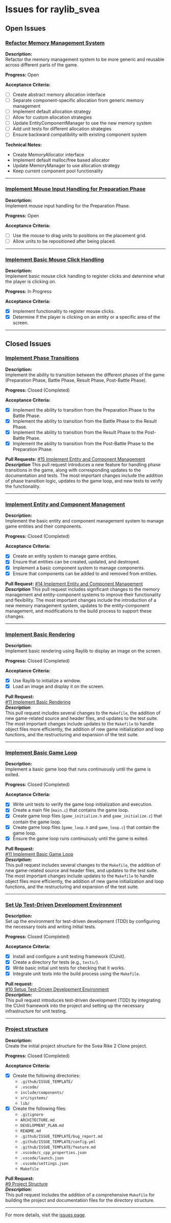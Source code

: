 # Issues for raylib_svea

## Open Issues

### [Refactor Memory Management System](https://github.com/o92design/raylib_svea/issues/13)
**Description:**  
Refactor the memory management system to be more generic and reusable across different parts of the game.

**Progress:** Open

**Acceptance Criteria:**
- [ ] Create abstract memory allocation interface
- [ ] Separate component-specific allocation from generic memory management
- [ ] Implement default allocation strategy
- [ ] Allow for custom allocation strategies
- [ ] Update EntityComponentManager to use the new memory system
- [ ] Add unit tests for different allocation strategies
- [ ] Ensure backward compatibility with existing component system

**Technical Notes:**
- Create MemoryAllocator interface
- Implement default malloc/free based allocator
- Update MemoryManager to use allocation strategy
- Keep current component pool functionality

---

### [Implement Mouse Input Handling for Preparation Phase](https://github.com/o92design/raylib_svea/issues/6)
**Description:**  
Implement mouse input handling for the Preparation Phase.

**Progress:** Open

**Acceptance Criteria:**
- [ ] Use the mouse to drag units to positions on the placement grid.
- [ ] Allow units to be repositioned after being placed.

---

### [Implement Basic Mouse Click Handling](https://github.com/o92design/raylib_svea/issues/5)
**Description:**  
Implement basic mouse click handling to register clicks and determine what the player is clicking on.

**Progress:** In Progress

**Acceptance Criteria:**
- [x] Implement functionality to register mouse clicks.
- [x] Determine if the player is clicking on an entity or a specific area of the screen.

---

## Closed Issues

### [Implement Phase Transitions](https://github.com/o92design/raylib_svea/issues/4)
**Description:**  
Implement the ability to transition between the different phases of the game (Preparation Phase, Battle Phase, Result Phase, Post-Battle Phase).

**Progress:** Closed (Completed)

**Acceptance Criteria:**
- [x] Implement the ability to transition from the Preparation Phase to the Battle Phase.
- [x] Implement the ability to transition from the Battle Phase to the Result Phase.
- [x] Implement the ability to transition from the Result Phase to the Post-Battle Phase.
- [x] Implement the ability to transition from the Post-Battle Phase to the Preparation Phase.

**Pull Requests:**
[#15 Implement Entity and Component Management](https://github.com/o92design/raylib_svea/issues/15)
***Description***
This pull request introduces a new feature for handling phase transitions in the game, along with corresponding updates to the documentation and tests. The most important changes include the addition of phase transition logic, updates to the game loop, and new tests to verify the functionality.

---

### [Implement Entity and Component Management](https://github.com/o92design/raylib_svea/issues/7)
**Description:**  
Implement the basic entity and component management system to manage game entities and their components.

**Progress:** Closed (Completed)

**Acceptance Criteria:**
- [x] Create an entity system to manage game entities.
- [x] Ensure that entities can be created, updated, and destroyed.
- [x] Implement a basic component system to manage components.
- [x] Ensure that components can be added to and removed from entities.

**Pull Request:**
[#14 Implement Entity and Component Management](https://github.com/o92design/raylib_svea/issues/14)
***Description***
This pull request includes significant changes to the memory management and entity-component systems to improve their functionality and flexibility. The most important changes include the introduction of a new memory management system, updates to the entity-component management, and modifications to the build process to support these changes.

---

### [Implement Basic Rendering](https://github.com/o92design/raylib_svea/issues/3)
**Description:**  
Implement basic rendering using Raylib to display an image on the screen.

**Progress:** Closed (Completed)

**Acceptance Criteria:**
- [x] Use Raylib to initialize a window.
- [x] Load an image and display it on the screen.

**Pull Request:**  
[#11 Implement Basic Rendering](https://github.com/o92design/raylib_svea/pull/11)  
***Description***  
This pull request includes several changes to the `Makefile`, the addition of new game-related source and header files, and updates to the test suite. The most important changes include updates to the `Makefile` to handle object files more efficiently, the addition of new game initialization and loop functions, and the restructuring and expansion of the test suite.

---

### [Implement Basic Game Loop](https://github.com/o92design/raylib_svea/issues/2)
**Description:**  
Implement a basic game loop that runs continuously until the game is exited.

**Progress:** Closed (Completed)

**Acceptance Criteria:**
- [x] Write unit tests to verify the game loop initialization and execution.
- [x] Create a main file (`main.c`) that contains the game loop.
- [x] Create game loop files (`game_initialize.h` and `game_initialize.c`) that contain the game loop.
- [x] Create game loop files (`game_loop.h` and `game_loop.c`) that contain the game loop.
- [x] Ensure the game loop runs continuously until the game is exited.

**Pull Request:**  
[#11 Implement Basic Game Loop](https://github.com/o92design/raylib_svea/pull/11)  
***Description:***  
This pull request includes several changes to the `Makefile`, the addition of new game-related source and header files, and updates to the test suite. The most important changes include updates to the `Makefile` to handle object files more efficiently, the addition of new game initialization and loop functions, and the restructuring and expansion of the test suite.

---

### [Set Up Test-Driven Development Environment](https://github.com/o92design/raylib_svea/issues/8)
**Description:**  
Set up the environment for test-driven development (TDD) by configuring the necessary tools and writing initial tests.

**Progress:** Closed (Completed)

**Acceptance Criteria:**
- [x] Install and configure a unit testing framework (CUnit).
- [x] Create a directory for tests (e.g., `tests/`).
- [x] Write basic initial unit tests for checking that it works.
- [x] Integrate unit tests into the build process using the `Makefile`.

**Pull request:**  
[#10 Setup Test-Driven Development Environment](https://github.com/o92design/raylib_svea/pull/10)  
***Description:***  
This pull request introduces test-driven development (TDD) by integrating the CUnit framework into the project and setting up the necessary infrastructure for unit testing.

---

### [Project structure](https://github.com/o92design/raylib_svea/issues/1)
**Description:**  
Create the initial project structure for the Svea Rike 2 Clone project.

**Progress:** Closed (Completed)

**Acceptance Criteria:**
- [x] Create the following directories:
  - `.github/ISSUE_TEMPLATE/`
  - `.vscode/`
  - `include/components/`
  - `src/systems/`
  - `lib/`
- [x] Create the following files:
  - `.gitignore`
  - `ARCHITECTURE.md`
  - `DEVELOPMENT_PLAN.md`
  - `README.md`
  - `.github/ISSUE_TEMPLATE/bug_report.md`
  - `.github/ISSUE_TEMPLATE/config.yml`
  - `.github/ISSUE_TEMPLATE/feature.md`
  - `.vscode/c_cpp_properties.json`
  - `.vscode/launch.json`
  - `.vscode/settings.json`
  - `Makefile`

**Pull Request:**  
[#9 Project Structure](https://github.com/o92design/raylib_svea/pull/9)  
***Description:***  
This pull request includes the addition of a comprehensive `Makefile` for building the project and documentation files for the directory structure.

---

For more details, visit the [issues page](https://github.com/o92design/raylib_svea/issues?q=is%3Aissue).